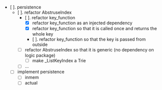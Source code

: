 
- [ ]. persistence
    - [ ]. refactor AbstruseIndex
        - [ ]. refactor key_function
            - [x] refactor key_function as an injected dependency
            - [x] refactor key_function so that it is called once and returns the whole key
            - [ ]. refactor key_function so that the key is passed from outside
        - [ ] refactor AbstruseIndex so that it is generic (no dependency on logic package)
            - [ ] make _ListKeyIndex a Trie
        - [ ] ...
    - [ ] implement persistence
        - [ ] inmem
        - [ ] actual